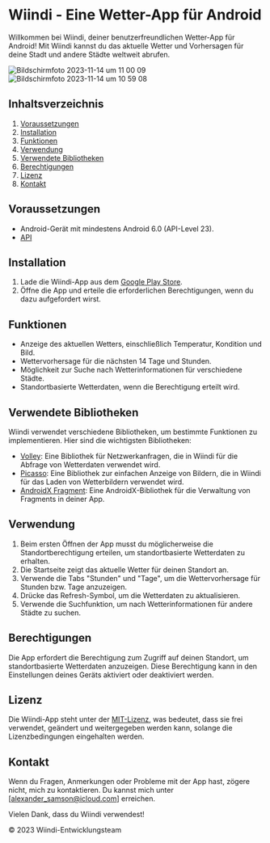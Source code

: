 # Wiindi - Eine Wetter-App für Android

Willkommen bei Wiindi, deiner benutzerfreundlichen Wetter-App für Android! Mit Wiindi kannst du das aktuelle Wetter und Vorhersagen für deine Stadt und andere Städte weltweit abrufen.

![Bildschirmfoto 2023-11-14 um 11 00 09](https://github.com/SI-Classroom-Batch-009/Wiindi/assets/12011808/19b56524-f998-459f-b869-9e0ee1d45ee3)
![Bildschirmfoto 2023-11-14 um 10 59 08](https://github.com/SI-Classroom-Batch-009/Wiindi/assets/12011808/1c829f02-ed05-4075-baaf-3c27616d0ca7)



## Inhaltsverzeichnis
1. [Voraussetzungen](#voraussetzungen)
2. [Installation](#installation)
3. [Funktionen](#funktionen)
4. [Verwendung](#verwendung)
5. [Verwendete Bibliotheken](#verwendete-bibliotheken)
6. [Berechtigungen](#berechtigungen)
7. [Lizenz](#lizenz)
8. [Kontakt](#kontakt)

## Voraussetzungen
- Android-Gerät mit mindestens Android 6.0 (API-Level 23).
- [API](https://www.weatherapi.com)

## Installation
1. Lade die Wiindi-App aus dem [Google Play Store](https://play.google.com/store/apps/details?id=com.example.wiindi).
2. Öffne die App und erteile die erforderlichen Berechtigungen, wenn du dazu aufgefordert wirst.

## Funktionen
- Anzeige des aktuellen Wetters, einschließlich Temperatur, Kondition und Bild.
- Wettervorhersage für die nächsten 14 Tage und Stunden.
- Möglichkeit zur Suche nach Wetterinformationen für verschiedene Städte.
- Standortbasierte Wetterdaten, wenn die Berechtigung erteilt wird.

## Verwendete Bibliotheken
Wiindi verwendet verschiedene Bibliotheken, um bestimmte Funktionen zu implementieren. Hier sind die wichtigsten Bibliotheken:

- [Volley](https://github.com/google/volley): Eine Bibliothek für Netzwerkanfragen, die in Wiindi für die Abfrage von Wetterdaten verwendet wird.
- [Picasso](https://square.github.io/picasso/): Eine Bibliothek zur einfachen Anzeige von Bildern, die in Wiindi für das Laden von Wetterbildern verwendet wird.
- [AndroidX Fragment](https://developer.android.com/jetpack/androidx): Eine AndroidX-Bibliothek für die Verwaltung von Fragments in deiner App.

## Verwendung
1. Beim ersten Öffnen der App musst du möglicherweise die Standortberechtigung erteilen, um standortbasierte Wetterdaten zu erhalten.
2. Die Startseite zeigt das aktuelle Wetter für deinen Standort an.
3. Verwende die Tabs "Stunden" und "Tage", um die Wettervorhersage für Stunden bzw. Tage anzuzeigen.
4. Drücke das Refresh-Symbol, um die Wetterdaten zu aktualisieren.
5. Verwende die Suchfunktion, um nach Wetterinformationen für andere Städte zu suchen.

## Berechtigungen
Die App erfordert die Berechtigung zum Zugriff auf deinen Standort, um standortbasierte Wetterdaten anzuzeigen. Diese Berechtigung kann in den Einstellungen deines Geräts aktiviert oder deaktiviert werden.

## Lizenz
Die Wiindi-App steht unter der [MIT-Lizenz](https://appmaster.io/de/glossary/mit-lizenz), was bedeutet, dass sie frei verwendet, geändert und weitergegeben werden kann, solange die Lizenzbedingungen eingehalten werden.

## Kontakt
Wenn du Fragen, Anmerkungen oder Probleme mit der App hast, zögere nicht, mich zu kontaktieren. Du kannst mich unter [alexander_samson@icloud.com] erreichen.

Vielen Dank, dass du Wiindi verwendest!

© 2023 Wiindi-Entwicklungsteam
